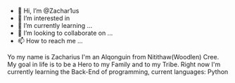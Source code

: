 - 👋 Hi, I’m @Zachar1us
- 👀 I’m interested in 
- 🌱 I’m currently learning ...
- 💞️ I’m looking to collaborate on ...
- 📫 How to reach me ...

Yo my name is Zacharius I'm an Alqonguin from Nitithaw(Woodlen) Cree.
My goal in life is to be a Hero to my Family and to my Tribe. 
Right now I'm currently learning the Back-End of programming, 
current languages: Python
